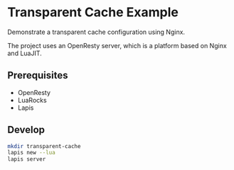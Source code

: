 # Transparent Cache Example

Demonstrate a transparent cache configuration using Nginx.

The project uses an OpenResty server, which is a platform
based on Nginx and LuaJIT.

## Prerequisites

- OpenResty
- LuaRocks
- Lapis

## Develop

```bash
mkdir transparent-cache
lapis new --lua
lapis server
```
